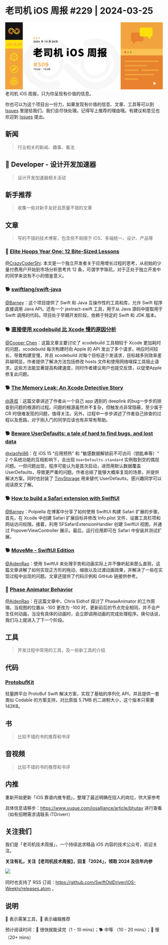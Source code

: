 # 老司机 iOS 周报 #229 | 2024-03-25

![ios-weekly](https://github.com/SwiftOldDriver/iOS-Weekly/blob/master/assets/weekly-header/309.jpg?raw=true)
老司机 iOS 周报，只为你呈现有价值的信息。

你也可以为这个项目出一份力，如果发现有价值的信息、文章、工具等可以到 [Issues](https://github.com/SwiftOldDriver/iOS-Weekly/issues) 里提给我们，我们会尽快处理。记得写上推荐的理由哦。有建议和意见也欢迎到 [Issues](https://github.com/SwiftOldDriver/iOS-Weekly/issues) 提出。

## 新闻

> 行业相关的新闻、趣事、看法

##  Developer - 设计开发加速器

> 设计开发加速器相关活动

## 新手推荐

> 收集一些对新手友好且质量不错的文章

## 文章

> 写的不错的技术博客，包含但不局限于 iOS、多端统一、设计、产品等

### 🐢 [Elite Hoops Year One: 12 Bite-Sized Lessons](https://www.swiftjectivec.com/elite-hoops-gaining-users-as-an-indie-app-with-paid-ads-and-lessons-learned/)

[@CrazyCoderShi](https://github.com/CrazyCoderShi): 本文是一个独立开发者关于应用增长过程的思考，从初始的少量付费用户开始到市场分析思考共 12 条，可谓字字珠玑，对于正处于独立开发中的同学来说有不小的借鉴意义。

### 🐕 [swiftlang/swift-java](https://github.com/swiftlang/swift-java)

[@Barney](https://github.com/BarneyZhaoooo)：这个项目提供了 Swift 和 Java 互操作性的工具和库，允许 Swift 程序直接调用 Java API。还有一个 jextract-swift 工具，用于从 Java 源码中提取用于 Swift 调用的代码。项目处于早期开发阶段，依赖于特定的 Swift 和 JDK 版本。

### 🐕 [直接使用 xcodebuild 比 Xcode 慢的原因分析](https://github.com/wojciech-kulik/xcodebuild.nvim/issues/201#issuecomment-2423828065)

[@Cooper Chen](https://github.com/cjlcooper)：这篇文章主要讨论了 xcodebuild 工具相较于 Xcode 更加耗时的问题，xcodebuild 每次构建时向 Apple 的 API 发出了多个请求，响应时间较长，导致构建变慢，并且 xcodebuild 对每个目标逐个发请求，目标越多则效率差异越明显，作者提供了解决方法包括修改 hosts 文件和使用网络嗅探工具阻止请求。这些方法能显著提高构建速度，同时作者建议用户也提交反馈，以促使Apple修复此问题。


### 🐕 [The Memory Leak: An Xcode Detective Story](https://www.emergetools.com/blog/posts/the-memory-leak-an-xcode-detective-story)

[@莲叔](https://github.com/aaaron7)：这篇文章讲述了作者从一个自己 app 遇到的 deeplink 的bug一步步的排查到问题的根源的过程。问题的根源虽然并不复杂，但触发点非常隐蔽，至少属于 CR 时很难发现的问题，值得关注。另外，过程中一步步讲述了作者自己排查的过程以及思路，对于刚入门的同学应该也有非常有帮助。


### 🐕 [Beware UserDefaults: a tale of hard to find bugs, and lost data](https://christianselig.com/2024/10/beware-userdefaults/)

[@xiaofei86](https://github.com/xiaofei86)：在 iOS 15 “应用预热” 和 ”敏感数据解锁前不可访问（钥匙串等）“ 2 个系统功能的互相影响下，会出现 `UserDefaults.standard` 实例取到空的偶现问题。一但问题出现，程序可能认为是首次启动，进而用默认数据覆盖 UserDefaults，导致更严重的问题。作者总结了能够大概率复现的场景，并提供解决方案。同时也封装了 [TinyStorage](https://github.com/christianselig/TinyStorage) 用来替代 UserDefaults，感兴趣同学可以阅读原文了解。

### 🐕 [How to build a Safari extension with SwiftUI](https://www.polpiella.dev/safari-extensions-swiftui/)

[@Barney](https://github.com/BarneyZhaoooo)：Polpiella 在博客中分享了如何使用 SwiftUI 构建 Safari 扩展的步骤。首先，在 Xcode 中创建 Safari 扩展目标并修改 Info.plist 文件，设置工具栏项和网站访问权限。接着，利用 SFSafariExtensionHandler 创建 SwiftUI 视图，并通过 PopoverViewController 展示。最后，运行应用即可在 Safari 中安装并测试扩展。

### 🐕 [MoveMe - SwiftUI Edition](https://whackylabs.com/swift/swiftui/ios/animation/2024/09/12/moveme-swiftui-edition/)

[@AidenRao](https://weibo.com/AidenRao)：使用 SwiftUI 来处理手势和动画实际上并不像听起来那么直观，这篇文章讲解了如何实现正方形的拖动、缩放以及过渡动画效果，并解决了一些在实现过程中出现的问题。文章还提供了代码示例和 GitHub 链接供参考。

### 🐎 [Phase Animator Behavior](https://chris.eidhof.nl/post/phase-animator/)

[@AidenRao](https://weibo.com/AidenRao)：在这篇文章中，Chris Eidhof 探讨了 PhaseAnimator 的工作原理。当视图的位置从 -100 更改为 -100 时，更新前后的节点完全相同，并不会产生任何动画，当没有具体的动画时，会立即调用动画的完成处理程序。换句话说，我们马上就进入了下一个阶段。

## 工具

> 开发过程中常用的工具，及一些新工具的介绍

## 代码

### [ProtobufKit](https://github.com/OpenSwiftUIProject/ProtobufKit)

轻量跨平台 ProtoBuf Swift 解决方案，实现了基础的序列化 API，并且提供一套类似 Codable 的方案支持，对比原版 5.7MB 的二进制大小，这个版本只需要 142KB。

## 书

> 比较不错的书的推荐和书评

## 音视频

> 比较不错的书的推荐和书评

## 内推

重新开始更新「iOS 靠谱内推专题」，整理了最近明确在招人的岗位，供大家参考

具体信息请移步：https://www.yuque.com/iosalliance/article/bhutav 进行查看（如有招聘需求请联系 iTDriverr）

## 关注我们

我们是「老司机技术周报」，一个持续追求精品 iOS 内容的技术公众号，欢迎关注。

**关注有礼，关注【老司机技术周报】，回复「2024」，领取 2024 及往年内参**

![](https://github.com/SwiftOldDriver/iOS-Weekly/blob/master/assets/qrcode_for_wechat.jpg?raw=true)

同时也支持了 RSS 订阅：https://github.com/SwiftOldDriver/iOS-Weekly/releases.atom 。

## 说明

🚧 表示需某工具，🌟 表示编辑推荐

预计阅读时间：🐎 很快就能读完（1 - 10 mins）；🐕 中等 （10 - 20 mins）；🐢 慢（20+ mins）
